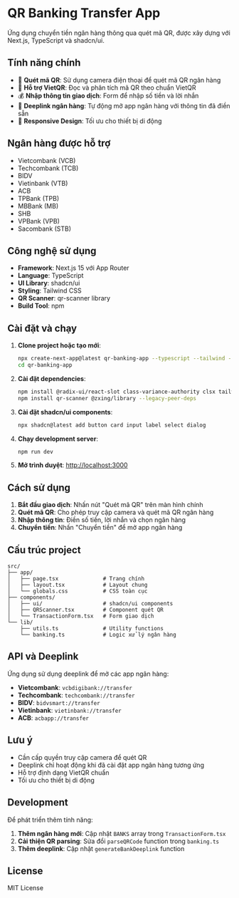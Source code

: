 # QR Banking Transfer App

Ứng dụng chuyển tiền ngân hàng thông qua quét mã QR, được xây dựng với Next.js, TypeScript và shadcn/ui.

## Tính năng chính

- 📱 **Quét mã QR**: Sử dụng camera điện thoại để quét mã QR ngân hàng
- 🏦 **Hỗ trợ VietQR**: Đọc và phân tích mã QR theo chuẩn VietQR
- 💰 **Nhập thông tin giao dịch**: Form để nhập số tiền và lời nhắn
- 🔗 **Deeplink ngân hàng**: Tự động mở app ngân hàng với thông tin đã điền sẵn
- 📱 **Responsive Design**: Tối ưu cho thiết bị di động

## Ngân hàng được hỗ trợ

- Vietcombank (VCB)
- Techcombank (TCB)
- BIDV
- Vietinbank (VTB)
- ACB
- TPBank (TPB)
- MBBank (MB)
- SHB
- VPBank (VPB)
- Sacombank (STB)

## Công nghệ sử dụng

- **Framework**: Next.js 15 với App Router
- **Language**: TypeScript
- **UI Library**: shadcn/ui
- **Styling**: Tailwind CSS
- **QR Scanner**: qr-scanner library
- **Build Tool**: npm

## Cài đặt và chạy

1. **Clone project hoặc tạo mới**:

   ```bash
   npx create-next-app@latest qr-banking-app --typescript --tailwind --eslint --app --src-dir
   cd qr-banking-app
   ```

2. **Cài đặt dependencies**:

   ```bash
   npm install @radix-ui/react-slot class-variance-authority clsx tailwind-merge lucide-react
   npm install qr-scanner @zxing/library --legacy-peer-deps
   ```

3. **Cài đặt shadcn/ui components**:

   ```bash
   npx shadcn@latest add button card input label select dialog
   ```

4. **Chạy development server**:

   ```bash
   npm run dev
   ```

5. **Mở trình duyệt**: <http://localhost:3000>

## Cách sử dụng

1. **Bắt đầu giao dịch**: Nhấn nút "Quét mã QR" trên màn hình chính
2. **Quét mã QR**: Cho phép truy cập camera và quét mã QR ngân hàng
3. **Nhập thông tin**: Điền số tiền, lời nhắn và chọn ngân hàng
4. **Chuyển tiền**: Nhấn "Chuyển tiền" để mở app ngân hàng

## Cấu trúc project

```
src/
├── app/
│   ├── page.tsx              # Trang chính
│   ├── layout.tsx            # Layout chung
│   └── globals.css           # CSS toàn cục
├── components/
│   ├── ui/                   # shadcn/ui components
│   ├── QRScanner.tsx         # Component quét QR
│   └── TransactionForm.tsx   # Form giao dịch
└── lib/
    ├── utils.ts              # Utility functions
    └── banking.ts            # Logic xử lý ngân hàng
```

## API và Deeplink

Ứng dụng sử dụng deeplink để mở các app ngân hàng:

- **Vietcombank**: `vcbdigibank://transfer`
- **Techcombank**: `techcombank://transfer`
- **BIDV**: `bidvsmart://transfer`
- **Vietinbank**: `vietinbank://transfer`
- **ACB**: `acbapp://transfer`

## Lưu ý

- Cần cấp quyền truy cập camera để quét QR
- Deeplink chỉ hoạt động khi đã cài đặt app ngân hàng tương ứng
- Hỗ trợ định dạng VietQR chuẩn
- Tối ưu cho thiết bị di động

## Development

Để phát triển thêm tính năng:

1. **Thêm ngân hàng mới**: Cập nhật `BANKS` array trong `TransactionForm.tsx`
2. **Cải thiện QR parsing**: Sửa đổi `parseQRCode` function trong `banking.ts`
3. **Thêm deeplink**: Cập nhật `generateBankDeeplink` function

## License

MIT License
